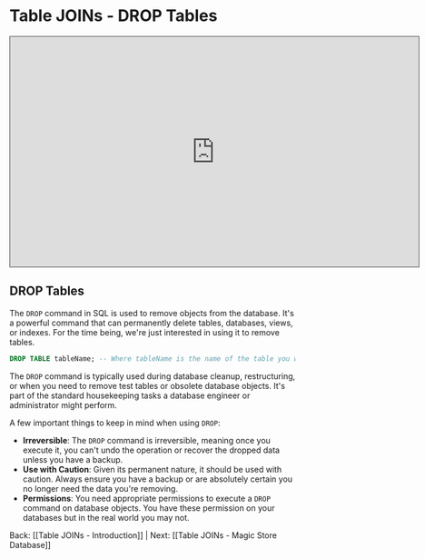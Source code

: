 
# Table JOINs - DROP Tables


<iframe src="https://egator.hosted.panopto.com/Panopto/Pages/Embed.aspx?id=d3ae98bb-32d4-4e55-b179-b0fb000eabf2&autoplay=false&offerviewer=true&showtitle=true&showbrand=true&captions=false&interactivity=all" height="405" width="720" style="border: 1px solid #464646;" allowfullscreen allow="autoplay" aria-label="Panopto Embedded Video Player"></iframe>

## DROP Tables

The `DROP` command in SQL is used to remove objects from the database. It's a powerful command that can permanently delete tables, databases, views, or indexes. For the time being, we're just interested in using it to remove tables.

```sql
DROP TABLE tableName; -- Where tableName is the name of the table you want to drop
```

The `DROP` command is typically used during database cleanup, restructuring, or when you need to remove test tables or obsolete database objects. It's part of the standard housekeeping tasks a database engineer or administrator might perform.

A few important things to keep in mind when using `DROP`:
- **Irreversible**: The `DROP` command is irreversible, meaning once you execute it, you can't undo the operation or recover the dropped data unless you have a backup.
- **Use with Caution**: Given its permanent nature, it should be used with caution. Always ensure you have a backup or are absolutely certain you no longer need the data you're removing.
- **Permissions**: You need appropriate permissions to execute a `DROP` command on database objects. You have these permission on your databases but in the real world you may not.



Back: [[Table JOINs - Introduction]] | Next: [[Table JOINs - Magic Store Database]]
